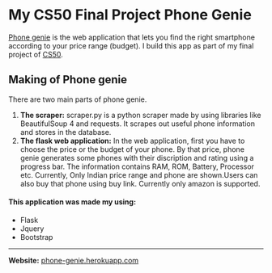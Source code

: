# My CS50 Final Project Phone Genie

[Phone genie](phone-genie.herokuapp.com/) is the web application that lets you find the right smartphone according to your price range (budget).
I build this app as part of my final project of [CS50](https://cs50.harvard.edu). 

## Making of Phone genie

There are two main parts of phone genie.
1. **The scraper:**
scraper.py is a python scraper made by using libraries like BeautifulSoup 4 and requests. 
It scrapes out useful phone information and stores in the database.
2. **The flask web application:** In the web application, first you have to choose the price or the budget of your phone. 
By that price, phone genie generates some phones with their discription and rating using a progress bar. 
The information contains RAM, ROM, Battery, Processor etc. 
Currently, Only Indian price range and phone are shown.Users can also buy that phone using buy link. 
Currently only amazon is supported.

#### This application was made my using:
* Flask
* Jquery
* Bootstrap

---

**Website:** [phone-genie.herokuapp.com](phone-genie.herokuapp.com)
